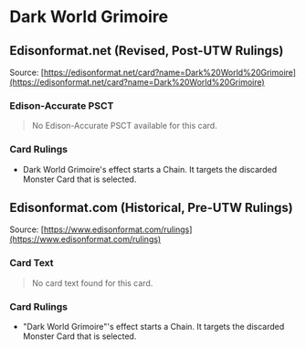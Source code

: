 # Dark World Grimoire

## Edisonformat.net (Revised, Post-UTW Rulings)

Source: [https://edisonformat.net/card?name=Dark%20World%20Grimoire](https://edisonformat.net/card?name=Dark%20World%20Grimoire)

### Edison-Accurate PSCT

> No Edison-Accurate PSCT available for this card.

### Card Rulings

*   Dark World Grimoire's effect starts a Chain. It targets the discarded Monster Card that is selected.


## Edisonformat.com (Historical, Pre-UTW Rulings)

Source: [https://www.edisonformat.com/rulings](https://www.edisonformat.com/rulings)

### Card Text

> No card text found for this card.

### Card Rulings

*   "Dark World Grimoire"'s effect starts a Chain. It targets the discarded Monster Card that is selected.


